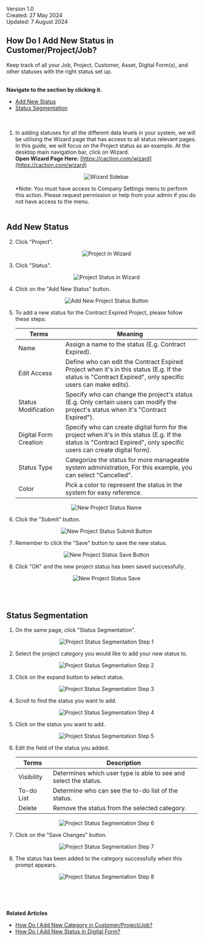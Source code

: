 Version 1.0<br>
Created: 27 May 2024<br>
Updated: 7 August 2024<br>
## How Do I Add New Status in Customer/Project/Job?

Keep track of all your Job, Project, Customer, Asset, Digital Form(s), and other statuses with the right status set up.<br><br>

**Navigate to the section by clicking it.**<br>

- [Add New Status](#section1)<br>
- [Status Segmentation](#section2)
<br><br><br>

1. In adding statuses for all the different data levels in your system, we will be utilising the Wizard page that has access to all status relevant pages. In this guide, we will focus on the Project status as an example. At the desktop main navigation bar, click on Wizard.<br>
   **Open Wizard Page Here:** [https://caction.com/wizard](https://caction.com/wizard)<br>
 
   <p align="center">
     <img src="img/Wizard_Sidebar.png" alt="Wizard Sidebar">
   </p>

   *Note: You must have access to Company Settings menu to perform this action. Please request permission or help from your admin if you do not have access to the menu.<br><br>

<a id="section1"></a>

## Add New Status

2. Click "Project".<br>

   <p align="center">
     <img src="img/Project_In_Wizard.png" alt="Project in Wizard">
   </p>
 
3. Click "Status".<br>

   <p align="center">
     <img src="img/Project_Status_In_Wizard.png" alt="Project Status in Wizard">
   </p>

4. Click on the "Add New Status" button.<br>

   <p align="center">
     <img src="img/Add_New_Project_Status_Button.png" alt="Add New Project Status Button">
   </p>

5. To add a new status for the Contract Expired Project, please follow these steps:<br>

   | Terms | Meaning |
   |-------|---------|
   | Name | Assign a name to the status (E.g. Contract Expired). |
   | Edit Access | Define who can edit the Contract Expired Project when it's in this status (E.g. If the status is "Contract Expired", only specific users can make edits). |
   | Status Modification | Specify who can change the project's status (E.g. Only certain users can modify the project's status when it's "Contract Expired"). |
   | Digital Form Creation | Specify who can create digital form for the project when it's in this status (E.g. If the status is "Contract Expired", only specific users can create digital form). |
   | Status Type | Categorize the status for more manageable system administration, For this example, you can select "Cancelled". |
   | Color | Pick a color to represent the status in the system for easy reference. |

   <p align="center">
     <img src="img/New_Project_Status_Name.png" alt="New Project Status Name">
   </p>

7. Click the "Submit" button.<br>

   <p align="center">
     <img src="img/New_Project_Status_Submit_Button.png" alt="New Project Status Submit Button">
   </p>

8. Remember to click the "Save" button to save the new status.<br>

   <p align="center">
     <img src="img/New_Project_Status_Save_Button.png" alt="New Project Status Save Button">
   </p>

9. Click "OK" and the new project status has been saved successfully.<br>

   <p align="center">
     <img src="img/New_Project_Status_Save.png" alt="New Project Status Save">
   </p>
   <br><br>

<a id="section2"></a>

## Status Segmentation

1. On the same page, click "Status Segmentation".
     
   <p align="center">
     <img src="img2/Project_Status_Segmentation_Step_1.png" alt="Project Status Segmentation Step 1">
   </p>

2. Select the project category you would like to add your new status to.<br>

   <p align="center">
     <img src="img2/Project_Status_Segmentation_Step_2.png" alt="Project Status Segmentation Step 2">
   </p>

3. Click on the expand button to select status.

   <p align="center">
     <img src="img2/Project_Status_Segmentation_Step_3.png" alt="Project Status Segmentation Step 3">
   </p>
  
4. Scroll to find the status you want to add.

   <p align="center">
     <img src="img2/Project_Status_Segmentation_Step_4.png" alt="Project Status Segmentation Step 4">
   </p>
  
5. Click on the status you want to add.

   <p align="center">
     <img src="img2/Project_Status_Segmentation_Step_5.png" alt="Project Status Segmentation Step 5">
   </p>

6. Edit the field of the status you added.

   | Terms | Description |
   |-------|-------------|
   | Visibility | Determines which user type is able to see and select the status. |
   | To-do List | Determine who can see the to-do list of the status. |
   | Delete | Remove the status from the selected category. |

   <p align="center">
     <img src="img2/Project_Status_Segmentation_Step_6.png" alt="Project Status Segmentation Step 6">
   </p>

7. Click on the "Save Changes" button.

   <p align="center">
     <img src="img2/Project_Status_Segmentation_Step_7.png" alt="Project Status Segmentation Step 7">
   </p>
   
8. The status has been added to the category successfully when this prompt appears.

   <p align="center">
     <img src="img2/Project_Status_Segmentation_Step_8.png" alt="Project Status Segmentation Step 8">
   </p>
   <br><br><br>

**Related Articles**<br>
- [How Do I Add New Category in Customer/Project/Job?](Add_New_Category_in_Customer_Project_Job.md)
- [How Do I Add New Status in Digital Form?](Add_New_Status_in_Digital_Form.md)

<!-- [Link Text](https://salesconnection.github.io/Sales-Connection-Support/Add_New_Status_in_Customer_Project_Job.html) -->
